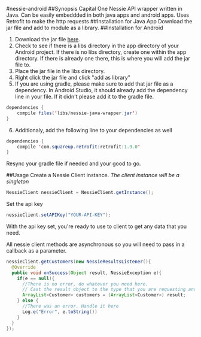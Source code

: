 #nessie-android
##Synopsis
Capital One Nessie API wrapper written in Java.
Can be easily embeddded in both java apps and android apps. Uses Retrofit to make the http requests
##Installation for Java App
Download the jar file and add to module as a library.
##Installation for Android
1. Download the jar file [here](https://drive.google.com/file/d/0B0FPFKFlF-gZUUVjNHdtU3RhNjA/view?usp=sharing).
2. Check to see if there is a libs directory in the app directory of your Android project. If there is no libs directory, create one within the app directory. If there is already one there, this is where you will add the jar file to.
3. Place the jar file in the libs directory.
4. Right click the jar file and click "add as library"
5. If you are using gradle, please make sure to add that jar file as a dependency. In Android Studio, it should already add the dependency line in your file. If it didn't please add it to the gradle file.

```java
dependencies {
    compile files('libs/nessie-java-wrapper.jar')
}
```

6. Additionaly, add the following line to your dependencies as well

```java
dependencies {
    compile 'com.squareup.retrofit:retrofit:1.9.0'
}
```


Resync your gradle file if needed and your good to go.

##Usage
Create a Nessie Client instance. *The client instance will be a singleton*
```java
NessieClient nessieClient = NessieClient.getInstance();
```
Set the api key
```java
nessieClient.setAPIKey("YOUR-API-KEY");
```
With the api key set, you're ready to use to client to get any data that you need.

All nessie client methods are asynchronous so you will need to pass in a callback as a parameter.
```java
nessieClient.getCustomers(new NessieResultsListener(){
  @Override
  public void onSuccess(Object result, NessieException e){
    if(e == null){
      //There is no error, do whatever you need here.
      // Cast the result object to the type that you are requesting and you are good to go
      ArrayList<Customer> customers = (ArrayList<Customer>) result;
    } else {
      //There was an error. Handle it here
      Log.e("Error", e.toString())
    }
  }
});
```
